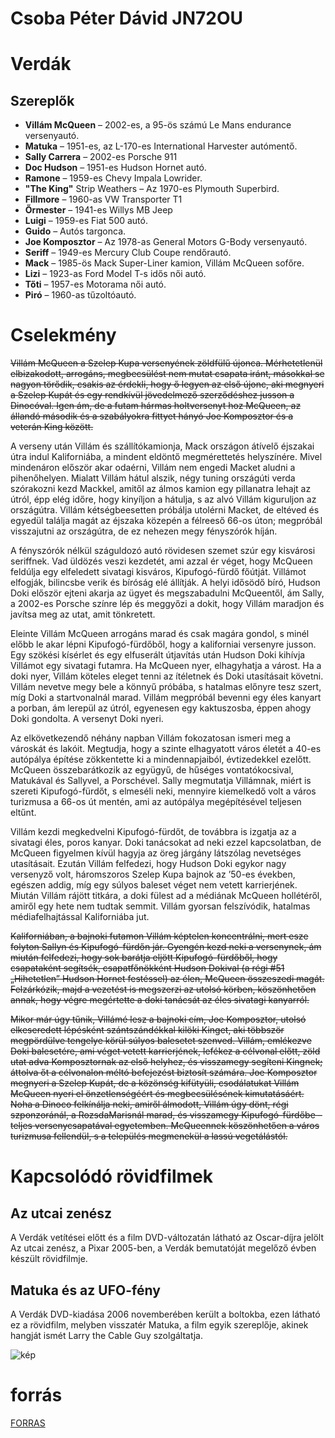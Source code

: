# Csoba Péter Dávid JN72OU
# Verdák


## Szereplők

- **Villám McQueen** – 2002-es, a 95-ös számú Le Mans endurance versenyautó.
- **Matuka** – 1951-es, az L-170-es International Harvester autómentő.
- **Sally Carrera** – 2002-es Porsche 911
- **Doc Hudson** – 1951-es Hudson Hornet autó.
- **Ramone** – 1959-es Chevy Impala Lowrider.
- **"The King"** Strip Weathers – Az 1970-es Plymouth Superbird.
- **Fillmore** – 1960-as VW Transporter T1
- **Őrmester** – 1941-es Willys MB Jeep
- **Luigi** – 1959-es Fiat 500 autó.
- **Guido** – Autós targonca.
- **Joe Komposztor** – Az 1978-as General Motors G-Body versenyautó.
- **Seriff** – 1949-es Mercury Club Coupe rendőrautó.
- **Mack** – 1985-ös Mack Super-Liner kamion, Villám McQueen sofőre.
- **Lizi** – 1923-as Ford Model T-s idős női autó.
- **Tőti** – 1957-es Motorama női autó.
- **Piró** – 1960-as tűzoltóautó.


# Cselekmény

~~Villám McQueen a Szelep Kupa versenyének zöldfülű újonca. Mérhetetlenül elbizakodott, arrogáns, megbecsülést nem mutat csapata iránt, másokkal se nagyon törődik, csakis az érdekli, hogy ő legyen az első újonc, aki megnyeri a Szelep Kupát és egy rendkívül jövedelmező szerződéshez jusson a Dinocóval. Igen ám, de a futam hármas holtversenyt hoz McQueen, az állandó második és a szabályokra fittyet hányó Joe Komposztor és a veterán King között.~~

A verseny után Villám és szállítókamionja, Mack országon átívelő éjszakai útra indul Kaliforniába, a mindent eldöntő megmérettetés helyszínére. Mivel mindenáron először akar odaérni, Villám nem engedi Macket aludni a pihenőhelyen. Mialatt Villám hátul alszik, négy tuning országúti verda szórakozni kezd Mackkel, amitől az álmos kamion egy pillanatra lehajt az útról, épp elég időre, hogy kinyíljon a hátulja, s az alvó Villám kiguruljon az országútra. Villám kétségbeesetten próbálja utolérni Macket, de eltéved és egyedül találja magát az éjszaka közepén a félreeső 66-os úton; megpróbál visszajutni az országútra, de ez nehezen megy fényszórók híján.

A fényszórók nélkül száguldozó autó rövidesen szemet szúr egy kisvárosi seriffnek. Vad üldözés veszi kezdetét, ami azzal ér véget, hogy McQueen feldúlja egy elfeledett sivatagi kisváros, Kipufogó-fürdő főútját. Villámot elfogják, bilincsbe verik és bíróság elé állítják. A helyi idősödő bíró, Hudson Doki először ejteni akarja az ügyet és megszabadulni McQueentől, ám Sally, a 2002-es Porsche színre lép és meggyőzi a dokit, hogy Villám maradjon és javítsa meg az utat, amit tönkretett.

Eleinte Villám McQueen arrogáns marad és csak magára gondol, s minél előbb le akar lépni Kipufogó-fürdőből, hogy a kaliforniai versenyre jusson. Egy szökési kísérlet és egy elfuserált útjavítás után Hudson Doki kihívja Villámot egy sivatagi futamra. Ha McQueen nyer, elhagyhatja a várost. Ha a doki nyer, Villám köteles eleget tenni az ítéletnek és Doki utasításait követni. Villám nevetve megy bele a könnyű próbába, s hatalmas előnyre tesz szert, míg Doki a startvonalnál marad. Villám megpróbál bevenni egy éles kanyart a porban, ám lerepül az útról, egyenesen egy kaktuszosba, éppen ahogy Doki gondolta. A versenyt Doki nyeri.

Az elkövetkezendő néhány napban Villám fokozatosan ismeri meg a városkát és lakóit. Megtudja, hogy a szinte elhagyatott város életét a 40-es autópálya építése zökkentette ki a mindennapjaiból, évtizedekkel ezelőtt. McQueen összebarátkozik az együgyű, de hűséges vontatókocsival, Matukával és Sallyvel, a Porschével. Sally megmutatja Villámnak, miért is szereti Kipufogó-fürdőt, s elmeséli neki, mennyire kiemelkedő volt a város turizmusa a 66-os út mentén, ami az autópálya megépítésével teljesen eltűnt.

Villám kezdi megkedvelni Kipufogó-fürdőt, de továbbra is izgatja az a sivatagi éles, poros kanyar. Doki tanácsokat ad neki ezzel kapcsolatban, de McQueen figyelmen kívül hagyja az öreg járgány látszólag nevetséges utasításait. Ezután Villám felfedezi, hogy Hudson Doki egykor nagy versenyző volt, háromszoros Szelep Kupa bajnok az ’50-es években, egészen addig, míg egy súlyos baleset véget nem vetett karrierjének. Miután Villám rájött titkára, a doki fülest ad a médiának McQueen hollétéről, amiről egy hete nem tudtak semmit. Villám gyorsan felszívódik, hatalmas médiafelhajtással Kaliforniába jut.

~~Kaliforniában, a bajnoki futamon Villám képtelen koncentrálni, mert esze folyton Sallyn és Kipufogó-fürdőn jár. Gyengén kezd neki a versenynek, ám miután felfedezi, hogy sok barátja eljött Kipufogó-fürdőből, hogy csapataként segítsék, csapatfőnökként Hudson Dokival (a régi #51 „Hihetetlen” Hudson Hornet festéssel) az élen, McQueen összeszedi magát. Felzárkózik, majd a vezetést is megszerzi az utolsó körben, köszönhetően annak, hogy végre megértette a doki tanácsát az éles sivatagi kanyarról.~~

~~Mikor már úgy tűnik, Villámé lesz a bajnoki cím, Joe Komposztor, utolsó elkeseredett lépésként szántszándékkal kilöki Kinget, aki többször megpördülve tengelye körül súlyos balesetet szenved. Villám, emlékezve Doki balesetére, ami véget vetett karrierjének, lefékez a célvonal előtt, zöld utat adva Komposztornak az első helyhez, és visszamegy segíteni Kingnek; áttolva őt a célvonalon méltó befejezést biztosít számára. Joe Komposztor megnyeri a Szelep Kupát, de a közönség kifütyüli, csodálatukat Villám McQueen nyeri el önzetlenségéért és megbecsülésének kimutatásáért. Noha a Dinoco felkínálja neki, amiről álmodott, Villám úgy dönt, régi szponzoránál, a RozsdaMarisnál marad, és visszamegy Kipufogó-fürdőbe – teljes versenycsapatával egyetemben. McQueennek köszönhetően a város turizmusa fellendül, s a település megmenekül a lassú vegetálástól.~~


# Kapcsolódó rövidfilmek
## Az utcai zenész

A Verdák vetítései előtt és a film DVD-változatán látható az Oscar-díjra jelölt Az utcai zenész, a Pixar 2005-ben, a Verdák bemutatóját megelőző évben készült rövidfilmje.

## Matuka és az UFO-fény

A Verdák DVD-kiadása 2006 novemberében került a boltokba, ezen látható ez a rövidfilm, melyben visszatér Matuka, a film egyik szereplője, akinek hangját ismét Larry the Cable Guy szolgáltatja.

![kép](https://images7.memedroid.com/images/UPLOADED932/625f756274887.jpeg)


[^1]: Ez egy lábjegyzet.

# forrás

[FORRAS](https://hu.wikipedia.org/wiki/Verd%C3%A1k)


